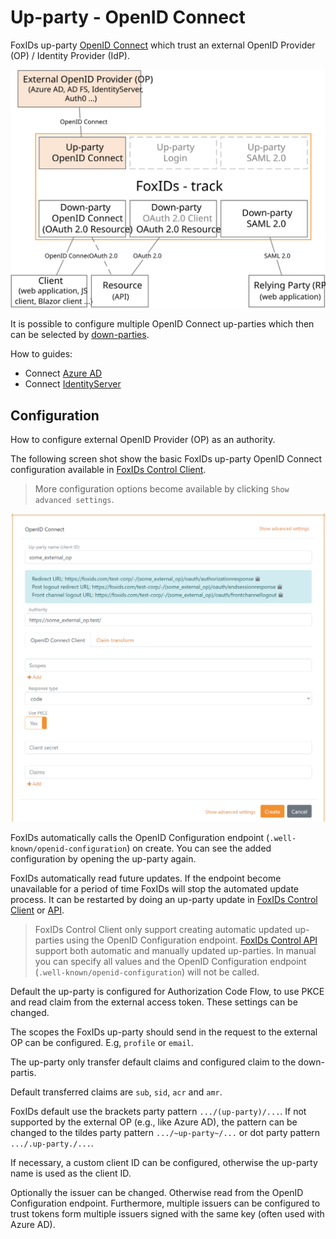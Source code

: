 ﻿# Up-party - OpenID Connect

FoxIDs up-party [OpenID Connect](https://openid.net/specs/openid-connect-core-1_0.html) which trust an external OpenID Provider (OP) / Identity Provider (IdP).

![FoxIDs up-party OpenID Connect](images/parties-up-party-oidc.svg)

It is possible to configure multiple OpenID Connect up-parties which then can be selected by [down-parties](parties.md#down-party).

How to guides:

- Connect [Azure AD](up-party-howto-oidc-azure-ad.md) 
- Connect [IdentityServer](up-party-howto-oidc-identityserver.md)

## Configuration
How to configure external OpenID Provider (OP) as an authority.

The following screen shot show the basic FoxIDs up-party OpenID Connect configuration available in [FoxIDs Control Client](control.md#foxids-control-client).

> More configuration options become available by clicking `Show advanced settings`.

![Configure OpenID Connect](images/configure-oidc-up-party.png)

FoxIDs automatically calls the OpenID Configuration endpoint (`.well-known/openid-configuration`) on create. You can see the added configuration by opening the up-party again.

FoxIDs automatically read future updates. If the endpoint become unavailable for a period of time FoxIDs will stop the automated update process. It can be restarted by doing an up-party update in [FoxIDs Control Client](control.md#foxids-control-client) or [API](control.md#foxids-control-api).

> FoxIDs Control Client only support creating automatic updated up-parties using the OpenID Configuration endpoint. [FoxIDs Control API](control.md#foxids-control-api) support both automatic and manually updated up-parties. In manual you can specify all values and the OpenID Configuration endpoint (`.well-known/openid-configuration`) will not be called.

Default the up-party is configured for Authorization Code Flow, to use PKCE and read claim from the external access token. These settings can be changed.

The scopes the FoxIDs up-party should send in the request to the external OP can be configured. E.g, `profile` or `email`.

The up-party only transfer default claims and configured claim to the down-partis. 

Default transferred claims are `sub`, `sid`, `acr` and `amr`.

FoxIDs default use the brackets party pattern `.../(up-party)/...`. If not supported by the external OP (e.g., like Azure AD), the pattern can be changed to the tildes party pattern `.../~up-party~/...` or dot party pattern `.../.up-party./...`.

If necessary, a custom client ID can be configured, otherwise the up-party name is used as the client ID.

Optionally the issuer can be changed. Otherwise read from the OpenID Configuration endpoint. Furthermore, multiple issuers can be configured to trust tokens form multiple issuers signed with the same key (often used with Azure AD).
